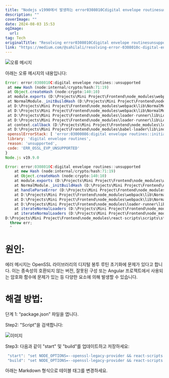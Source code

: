 ```yaml
---
title: "Nodejs v1990에서 발생하는 error0308010Cdigital envelope routinesunsupported 해결하기"
description: ""
coverImage: ""
date: 2024-08-03 15:53
ogImage: 
  url: 
tag: Tech
originalTitle: "Resolving error0308010Cdigital envelope routinesunsupported in Nodejs v1990"
link: "https://medium.com/@sahilali/resolving-error-0308010c-digital-envelope-routines-unsupported-in-node-js-v19-9-0-2114021209cb"
---
```





![오류 메시지](/assets/img/Resolvingerror0308010CdigitalenveloperoutinesunsupportedinNodejsv1990_0.png)

아래는 오류 메시지의 내용입니다:

```js
Error: error:0308010C:digital envelope routines::unsupported
 at new Hash (node:internal/crypto/hash:71:19)
 at Object.createHash (node:crypto:140:10)
 at module.exports (D:\Projects\Mini Project\Frontend\node_modules\webpack\lib\util\createHash.js:135:53)
 at NormalModule._initBuildHash (D:\Projects\Mini Project\Frontend\node_modules\webpack\lib\NormalModule.js:417:16)
 at D:\Projects\Mini Project\Frontend\node_modules\webpack\lib\NormalModule.js:452:10
 at D:\Projects\Mini Project\Frontend\node_modules\webpack\lib\NormalModule.js:323:13
 at D:\Projects\Mini Project\Frontend\node_modules\loader-runner\lib\LoaderRunner.js:367:11
 at D:\Projects\Mini Project\Frontend\node_modules\loader-runner\lib\LoaderRunner.js:233:18
 at context.callback (D:\Projects\Mini Project\Frontend\node_modules\loader-runner\lib\LoaderRunner.js:111:13)
 at D:\Projects\Mini Project\Frontend\node_modules\babel-loader\lib\index.js:59:103 {
 opensslErrorStack: [ 'error:03000086:digital envelope routines::initialization error' ],
 library: 'digital envelope routines',
 reason: 'unsupported',
 code: 'ERR_OSSL_EVP_UNSUPPORTED'
}
Node.js v19.9.0
```


```js
Error: error:0308010C:digital envelope routines::unsupported
    at new Hash (node:internal/crypto/hash:71:19)
    at Object.createHash (node:crypto:140:10)
    at module.exports (D:\Projects\Mini Project\Frontend\node_modules\webpack\lib\util\createHash.js:135:53)
    at NormalModule._initBuildHash (D:\Projects\Mini Project\Frontend\node_modules\webpack\lib\NormalModule.js:417:16)
    at handleParseError (D:\Projects\Mini Project\Frontend\node_modules\webpack\lib\NormalModule.js:471:10)
    at D:\Projects\Mini Project\Frontend\node_modules\webpack\lib\NormalModule.js:503:5
    at D:\Projects\Mini Project\Frontend\node_modules\webpack\lib\NormalModule.js:358:12
    at D:\Projects\Mini Project\Frontend\node_modules\loader-runner\lib\LoaderRunner.js:373:3
    at iterateNormalLoaders (D:\Projects\Mini Project\Frontend\node_modules\loader-runner\lib\LoaderRunner.js:214:10)
    at iterateNormalLoaders (D:\Projects\Mini Project\Frontend\node_modules\loader-runner\lib\LoaderRunner.js:221:10)
D:\Projects\Mini Project\Frontend\node_modules\react-scripts\scripts\start.js:19
  throw err;
  ^
```

<div class="content-ad"></div>

# 원인:

에러 메시지는 OpenSSL 라이브러리의 디지털 봉투 루틴 초기화에 문제가 있다고 합니다. 이는 종속성의 호환되지 않는 버전, 잘못된 구성 또는 Angular 프로젝트에서 사용되는 암호화 함수에 문제가 있는 등 다양한 요소에 의해 발생할 수 있습니다.

# 해결 방법:

단계 1: “package.json” 파일을 엽니다.

<div class="content-ad"></div>

Step2: "Script"을 검색합니다:

![이미지](/assets/img/Resolvingerror0308010CdigitalenveloperoutinesunsupportedinNodejsv1990_1.png)

Step3: 다음과 같이 "start" 및 "build"를 업데이트하고 저장하세요:

```js
 "start": "set NODE_OPTIONS=--openssl-legacy-provider && react-scripts start",
 "build": "set NODE_OPTIONS=--openssl-legacy-provider && react-scripts build",
```

<div class="content-ad"></div>

아래는 Markdown 형식으로 테이블 태그를 변경하세요.
